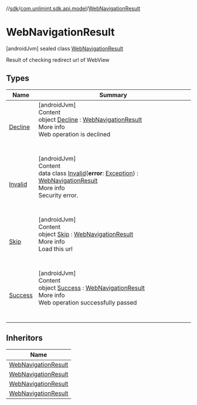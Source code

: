 //[sdk](../../../index.md)/[com.unlimint.sdk.api.model](../index.md)/[WebNavigationResult](index.md)



# WebNavigationResult  
 [androidJvm] sealed class [WebNavigationResult](index.md)

Result of checking redirect url of WebView

   


## Types  
  
|  Name |  Summary | 
|---|---|
| <a name="com.unlimint.sdk.api.model/WebNavigationResult.Decline///PointingToDeclaration/"></a>[Decline](-decline/index.md)| <a name="com.unlimint.sdk.api.model/WebNavigationResult.Decline///PointingToDeclaration/"></a>[androidJvm]  <br>Content  <br>object [Decline](-decline/index.md) : [WebNavigationResult](index.md)  <br>More info  <br>Web operation is declined  <br><br><br>|
| <a name="com.unlimint.sdk.api.model/WebNavigationResult.Invalid///PointingToDeclaration/"></a>[Invalid](-invalid/index.md)| <a name="com.unlimint.sdk.api.model/WebNavigationResult.Invalid///PointingToDeclaration/"></a>[androidJvm]  <br>Content  <br>data class [Invalid](-invalid/index.md)(**error**: [Exception](https://developer.android.com/reference/kotlin/java/lang/Exception.html)) : [WebNavigationResult](index.md)  <br>More info  <br>Security error.  <br><br><br>|
| <a name="com.unlimint.sdk.api.model/WebNavigationResult.Skip///PointingToDeclaration/"></a>[Skip](-skip/index.md)| <a name="com.unlimint.sdk.api.model/WebNavigationResult.Skip///PointingToDeclaration/"></a>[androidJvm]  <br>Content  <br>object [Skip](-skip/index.md) : [WebNavigationResult](index.md)  <br>More info  <br>Load this url  <br><br><br>|
| <a name="com.unlimint.sdk.api.model/WebNavigationResult.Success///PointingToDeclaration/"></a>[Success](-success/index.md)| <a name="com.unlimint.sdk.api.model/WebNavigationResult.Success///PointingToDeclaration/"></a>[androidJvm]  <br>Content  <br>object [Success](-success/index.md) : [WebNavigationResult](index.md)  <br>More info  <br>Web operation successfully passed  <br><br><br>|


## Inheritors  
  
|  Name | 
|---|
| <a name="com.unlimint.sdk.api.model/WebNavigationResult.Success///PointingToDeclaration/"></a>[WebNavigationResult](-success/index.md)|
| <a name="com.unlimint.sdk.api.model/WebNavigationResult.Decline///PointingToDeclaration/"></a>[WebNavigationResult](-decline/index.md)|
| <a name="com.unlimint.sdk.api.model/WebNavigationResult.Skip///PointingToDeclaration/"></a>[WebNavigationResult](-skip/index.md)|
| <a name="com.unlimint.sdk.api.model/WebNavigationResult.Invalid///PointingToDeclaration/"></a>[WebNavigationResult](-invalid/index.md)|

